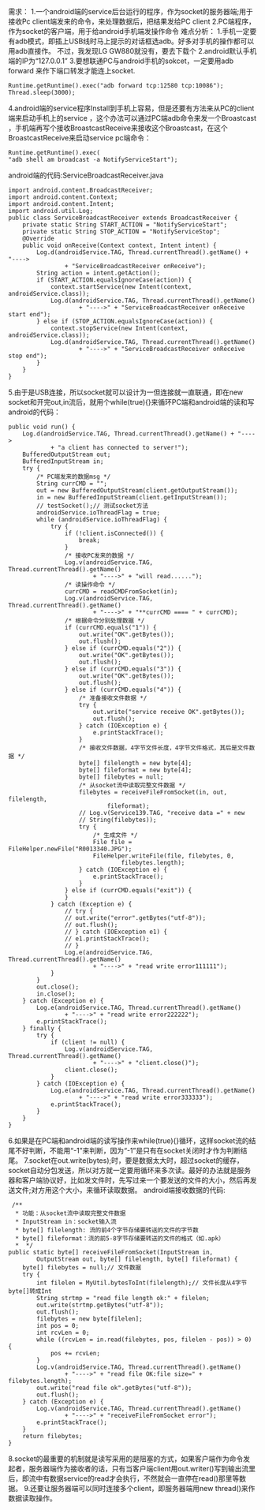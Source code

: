 需求：
1.一个android端的service后台运行的程序，作为socket的服务器端;用于接收Pc client端发来的命令，来处理数据后，把结果发给PC client
2.PC端程序，作为socket的客户端，用于给android手机端发操作命令
难点分析：
1.手机一定要有adb模式，即插上USB线时马上提示的对话框选adb。好多对手机的操作都可以用adb直接作。
不过，我发现LG GW880就没有，要去下载个
2.android默认手机端的IP为“127.0.0.1”
3.要想联通PC与android手机的sokcet，一定要用adb forward 来作下端口转发才能连上socket.
```  
Runtime.getRuntime().exec("adb forward tcp:12580 tcp:10086"); 
Thread.sleep(3000);
```
4.android端的service程序Install到手机上容易，但是还要有方法来从PC的client端来启动手机上的service ，这个办法可以通过PC端adb命令来发一个Broastcast ，手机端再写个接收BroastcastReceive来接收这个Broastcast，在这个BroastcastReceive来启动service
pc端命令：
```  
Runtime.getRuntime().exec( 
"adb shell am broadcast -a NotifyServiceStart");
```
android端的代码:ServiceBroadcastReceiver.java
```  
import android.content.BroadcastReceiver;
import android.content.Context;
import android.content.Intent;
import android.util.Log;
public class ServiceBroadcastReceiver extends BroadcastReceiver {
	private static String START_ACTION = "NotifyServiceStart";
	private static String STOP_ACTION = "NotifyServiceStop";
	@Override
	public void onReceive(Context context, Intent intent) {
		Log.d(androidService.TAG, Thread.currentThread().getName() + "---->
				+ "ServiceBroadcastReceiver onReceive");
		String action = intent.getAction();
		if (START_ACTION.equalsIgnoreCase(action)) {
			context.startService(new Intent(context, androidService.class));
			Log.d(androidService.TAG, Thread.currentThread().getName()
					+ "---->" + "ServiceBroadcastReceiver onReceive start end");
		} else if (STOP_ACTION.equalsIgnoreCase(action)) {
			context.stopService(new Intent(context, androidService.class));
			Log.d(androidService.TAG, Thread.currentThread().getName()
					+ "---->" + "ServiceBroadcastReceiver onReceive stop end");
		}
	}
}
```
5.由于是USB连接，所以socket就可以设计为一但连接就一直联通，即在new socket和开完out,in流后，就用个while(true){}来循环PC端和android端的读和写
android的代码：
```  
public void run() {
	Log.d(androidService.TAG, Thread.currentThread().getName() + "---->
			+ "a client has connected to server!");
	BufferedOutputStream out;
	BufferedInputStream in;
	try {
		/* PC端发来的数据msg */
		String currCMD = "";
		out = new BufferedOutputStream(client.getOutputStream());
		in = new BufferedInputStream(client.getInputStream());
		// testSocket();// 测试socket方法
		androidService.ioThreadFlag = true;
		while (androidService.ioThreadFlag) {
			try {
				if (!client.isConnected()) {
					break;
				}
				/* 接收PC发来的数据 */
				Log.v(androidService.TAG, Thread.currentThread().getName()
						+ "---->" + "will read......");
				/* 读操作命令 */
				currCMD = readCMDFromSocket(in);
				Log.v(androidService.TAG, Thread.currentThread().getName()
						+ "---->" + "**currCMD ==== " + currCMD);
				/* 根据命令分别处理数据 */
				if (currCMD.equals("1")) {
					out.write("OK".getBytes());
					out.flush();
				} else if (currCMD.equals("2")) {
					out.write("OK".getBytes());
					out.flush();
				} else if (currCMD.equals("3")) {
					out.write("OK".getBytes());
					out.flush();
				} else if (currCMD.equals("4")) {
					/* 准备接收文件数据 */
					try {
						out.write("service receive OK".getBytes());
						out.flush();
					} catch (IOException e) {
						e.printStackTrace();
					}
					/* 接收文件数据，4字节文件长度，4字节文件格式，其后是文件数据 */
					byte[] filelength = new byte[4];
					byte[] fileformat = new byte[4];
					byte[] filebytes = null;
					/* 从socket流中读取完整文件数据 */
					filebytes = receiveFileFromSocket(in, out, filelength,
							fileformat);
					// Log.v(Service139.TAG, "receive data =" + new
					// String(filebytes));
					try {
						/* 生成文件 */
						File file = FileHelper.newFile("R0013340.JPG");
						FileHelper.writeFile(file, filebytes, 0,
								filebytes.length);
					} catch (IOException e) {
						e.printStackTrace();
					}
				} else if (currCMD.equals("exit")) {
				}
			} catch (Exception e) {
				// try {
				// out.write("error".getBytes("utf-8"));
				// out.flush();
				// } catch (IOException e1) {
				// e1.printStackTrace();
				// }
				Log.e(androidService.TAG, Thread.currentThread().getName()
						+ "---->" + "read write error111111");
			}
		}
		out.close();
		in.close();
	} catch (Exception e) {
		Log.e(androidService.TAG, Thread.currentThread().getName()
				+ "---->" + "read write error222222");
		e.printStackTrace();
	} finally {
		try {
			if (client != null) {
				Log.v(androidService.TAG, Thread.currentThread().getName()
						+ "---->" + "client.close()");
				client.close();
			}
		} catch (IOException e) {
			Log.e(androidService.TAG, Thread.currentThread().getName()
					+ "---->" + "read write error333333");
			e.printStackTrace();
		}
	}
}
```
6.如果是在PC端和android端的读写操作来while(true){}循环，这样socket流的结尾不好判断，不能用“-1”来判断，因为“-1”是只有在socket关闭时才作为判断结尾。
7.socket在out.write(bytes);时，要是数据太大时，超过socket的缓存，socket自动分包发送，所以对方就一定要用循环来多次读。最好的办法就是服务器和客户端协议好，比如发文件时，先写过来一个要发送的文件的大小，然后再发送文件;对方用这个大小，来循环读取数据。
android端接收数据的代码:
```  
 /**
  * 功能：从socket流中读取完整文件数据
  * InputStream in：socket输入流
  * byte[] filelength: 流的前4个字节存储要转送的文件的字节数
  * byte[] fileformat：流的前5-8字节存储要转送的文件的格式（如.apk）
  *  */
public static byte[] receiveFileFromSocket(InputStream in,
		OutputStream out, byte[] filelength, byte[] fileformat) {
	byte[] filebytes = null;// 文件数据
	try {
		int filelen = MyUtil.bytesToInt(filelength);// 文件长度从4字节byte[]转成Int
		String strtmp = "read file length ok:" + filelen;
		out.write(strtmp.getBytes("utf-8"));
		out.flush();
		filebytes = new byte[filelen];
		int pos = 0;
		int rcvLen = 0;
		while ((rcvLen = in.read(filebytes, pos, filelen - pos)) > 0) {
			pos += rcvLen;
		}
		Log.v(androidService.TAG, Thread.currentThread().getName()
				+ "---->" + "read file OK:file size=" + filebytes.length);
		out.write("read file ok".getBytes("utf-8"));
		out.flush();
	} catch (Exception e) {
		Log.v(androidService.TAG, Thread.currentThread().getName()
				+ "---->" + "receiveFileFromSocket error");
		e.printStackTrace();
	}
	return filebytes;
}
```
8.socket的最重要的机制就是读写采用的是阻塞的方式，如果客户端作为命令发起者，服务器端作为接收者的话，只有当客户端client用out.writer()写到输出流里后，即流中有数据service的read才会执行，不然就会一直停在read()那里等数据。
9.还要让服务器端可以同时连接多个client，即服务器端用new thread()来作数据读取操作。